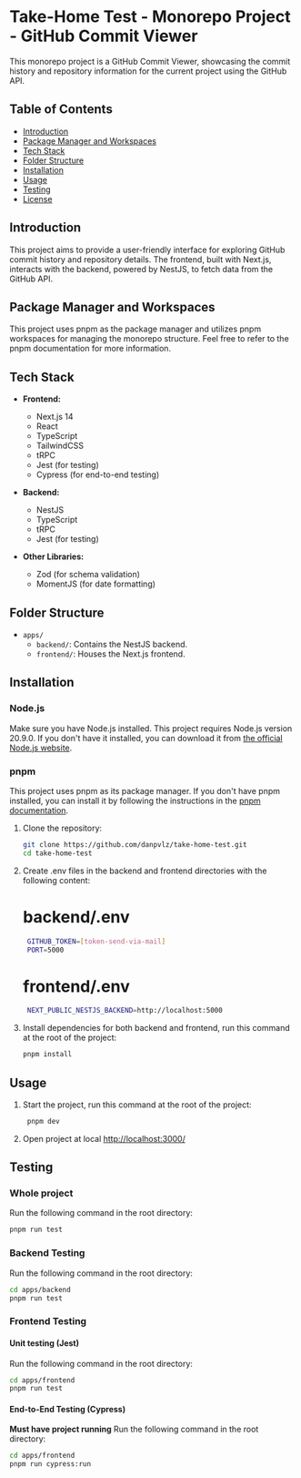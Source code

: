 # Take-Home Test - Monorepo Project - GitHub Commit Viewer

This monorepo project is a GitHub Commit Viewer, showcasing the commit history and repository information for the current project using the GitHub API.

## Table of Contents
- [Introduction](#introduction)
- [Package Manager and Workspaces](#package-manager-and-workspaces)
- [Tech Stack](#tech-stack)
- [Folder Structure](#folder-structure)
- [Installation](#installation)
- [Usage](#usage)
- [Testing](#testing)
- [License](#license)

## Introduction

This project aims to provide a user-friendly interface for exploring GitHub commit history and repository details. The frontend, built with Next.js, interacts with the backend, powered by NestJS, to fetch data from the GitHub API.

## Package Manager and Workspaces
This project uses pnpm as the package manager and utilizes pnpm workspaces for managing the monorepo structure.
Feel free to refer to the pnpm documentation for more information.

## Tech Stack

- **Frontend:**
  - Next.js 14
  - React
  - TypeScript
  - TailwindCSS
  - tRPC
  - Jest (for testing)
  - Cypress (for end-to-end testing)

- **Backend:**
  - NestJS
  - TypeScript
  - tRPC
  - Jest (for testing)

- **Other Libraries:**
  - Zod (for schema validation)
  - MomentJS (for date formatting)

## Folder Structure

- `apps/`
  - `backend/`: Contains the NestJS backend.
  - `frontend/`: Houses the Next.js frontend.

## Installation

### Node.js

Make sure you have Node.js installed. This project requires Node.js version 20.9.0. If you don't have it installed, you can download it from [the official Node.js website](https://nodejs.org/).

### pnpm

This project uses pnpm as its package manager. If you don't have pnpm installed, you can install it by following the instructions in the [pnpm documentation](https://pnpm.io/installation).


1. Clone the repository:

   ```bash
   git clone https://github.com/danpvlz/take-home-test.git
   cd take-home-test
    ```
2. Create .env files in the backend and frontend directories with the following content:
    # backend/.env
   ```bash
    GITHUB_TOKEN=[token-send-via-mail]
    PORT=5000
    ```
    # frontend/.env
   ```bash
    NEXT_PUBLIC_NESTJS_BACKEND=http://localhost:5000
    ```
3. Install dependencies for both backend and frontend, run this command at the root of the project:

   ```bash
   pnpm install
    ```

## Usage

1. Start the project, run this command at the root of the project:
     ```bash
      pnpm dev
      ```
2. Open project at local [http://localhost:3000/](http://localhost:3000/)

## Testing

### Whole project
Run the following command in the root directory:

```bash
pnpm run test
```
  
### Backend Testing

Run the following command in the root directory:
```bash
cd apps/backend
pnpm run test
```

### Frontend Testing 

#### Unit testing (Jest)

Run the following command in the root directory:
```bash
cd apps/frontend
pnpm run test
```

#### End-to-End Testing (Cypress)
**Must have project running**
Run the following command in the root directory:
```bash
cd apps/frontend
pnpm run cypress:run
```
